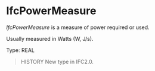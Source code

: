 # IfcPowerMeasure

_IfcPowerMeasure_ is a measure of power required or used.<!-- end of definition -->

Usually measured in Watts (W, J/s).

Type: REAL

> HISTORY New type in IFC2.0.
